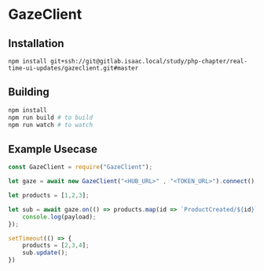 # GazeClient

## Installation

```
npm install git+ssh://git@gitlab.isaac.local/study/php-chapter/real-time-ui-updates/gazeclient.git#master
```

## Building

```bash
npm install
npm run build # to build
npm run watch # to watch
```

## Example Usecase

```js
const GazeClient = require("GazeClient");

let gaze = await new GazeClient("<HUB_URL>" , "<TOKEN_URL>").connect();

let products = [1,2,3];

let sub = await gaze.on(() => products.map(id => `ProductCreated/${id}`), payload => {
    console.log(payload);
});

setTimeout(() => {
    products = [2,3,4];
    sub.update();
})

```